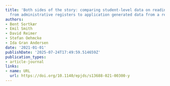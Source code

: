 ```yaml
---
title: 'Both sides of the story: comparing student-level data on reading performance
  from administrative registers to application generated data from a reading app'
authors:
- Bent Sortkær
- Emil Smith
- David Reimer
- Stefan Oehmcke
- Ida Gran Andersen
date: '2021-01-01'
publishDate: '2025-07-24T17:49:59.514659Z'
publication_types:
- article-journal
links:
- name: URL
  url: https://doi.org/10.1140/epjds/s13688-021-00300-y
---
```

